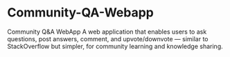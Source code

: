 # Community-QA-Webapp
Community Q&amp;A WebApp  A web application that enables users to ask questions, post answers, comment, and upvote/downvote — similar to StackOverflow but simpler, for community learning and knowledge sharing.
